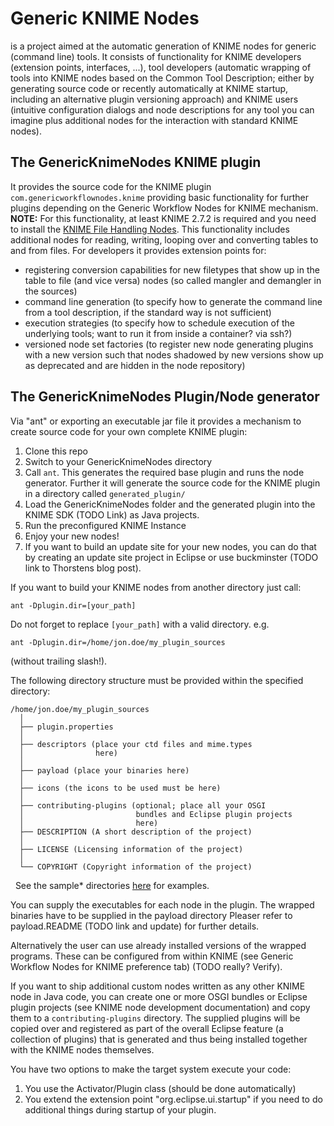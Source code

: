 # Generic KNIME Nodes
is a project aimed at the automatic generation of KNIME nodes for generic (command line) tools. It consists of functionality for KNIME developers (extension points, interfaces, ...), tool developers (automatic wrapping of tools into KNIME nodes based on the Common Tool Description; either by generating source code or recently automatically at KNIME startup, including an alternative plugin versioning approach) and KNIME users (intuitive configuration dialogs and node descriptions for any tool you can imagine plus additional nodes for the interaction with standard KNIME nodes).

## The GenericKnimeNodes KNIME plugin
It provides the source code for the KNIME plugin `com.genericworkflownodes.knime` providing basic functionality for further plugins depending on the Generic Workflow Nodes for KNIME mechanism. **NOTE:** For this functionality, at least KNIME 2.7.2 is required and you need to install 
the [KNIME File Handling Nodes](https://www.knime.com/file-handling). This functionality includes additional nodes for reading, writing, looping over and converting tables to and from files. For developers it provides extension points for:
   * registering conversion capabilities for new filetypes that show up in the table to file (and vice versa) nodes (so called mangler and demangler in the sources)
   * command line generation (to specify how to generate the command line from a tool description, if the standard way is not sufficient)
   * execution strategies (to specify how to schedule execution of the underlying tools; want to run it from inside a container? via ssh?)
   * versioned node set factories (to register new node generating plugins with a new version such that nodes shadowed by new versions show up as deprecated and are hidden in the node repository)

## The GenericKnimeNodes Plugin/Node generator
Via "ant" or exporting an executable jar file it provides a mechanism to create source code for your own complete
KNIME plugin:

1. Clone this repo
1. Switch to your GenericKnimeNodes directory
1. Call `ant`. This generates the required base plugin and runs the node generator. Further it will generate the source code for the KNIME plugin in a directory called ```generated_plugin/```
1. Load the GenericKnimeNodes folder and the generated plugin into the KNIME SDK (TODO Link) as Java projects.
1. Run the preconfigured KNIME Instance
1. Enjoy your new nodes!
1. If you want to build an update site for your new nodes, you can do that by creating an update site project
in Eclipse or use buckminster (TODO link to Thorstens blog post).

If you want to build your KNIME nodes from another directory
just call:
```
ant -Dplugin.dir=[your_path]
```
Do not forget to replace `[your_path]` with a valid directory.
e.g.
```
ant -Dplugin.dir=/home/jon.doe/my_plugin_sources
```
(without trailing slash!).

The following directory structure must be provided within
the specified directory:

```
/home/jon.doe/my_plugin_sources
  │
  ├── plugin.properties
  │
  ├── descriptors (place your ctd files and mime.types
  │                here)
  │
  ├── payload (place your binaries here)
  │
  ├── icons (the icons to be used must be here)
  │
  ├── contributing-plugins (optional; place all your OSGI
  │                         bundles and Eclipse plugin projects
  │                         here)
  ├── DESCRIPTION (A short description of the project)
  │
  ├── LICENSE (Licensing information of the project)
  │
  └── COPYRIGHT (Copyright information of the project)
```
  
See the sample* directories [here](https://github.com/genericworkflownodes/GenericKnimeNodes/tree/develop/com.genericworkflownodes.knime.node_generator/) for examples.

You can supply the executables for each node in the plugin.
The wrapped binaries have to be supplied in the payload directory
Pleaser refer to payload.README (TODO link and update) for further details.

Alternatively the user can use already installed versions of the 
wrapped programs. These can be configured from within KNIME (see 
Generic Workflow Nodes for KNIME preference tab) (TODO really? Verify).

If you want to ship additional custom nodes written as any other KNIME node in Java code,
you can create one or more OSGI bundles or Eclipse plugin projects (see KNIME node development documentation)
and copy them to a `contributing-plugins` directory.
The supplied plugins will be copied over and registered as part of the overall Eclipse feature (a collection of plugins)
that is generated and thus being installed together with the KNIME nodes themselves.

You have two options to make the target system execute your code:
1) You use the Activator/Plugin class (should be done automatically)
2) You extend the extension point "org.eclipse.ui.startup" if you need to do additional things during startup of your plugin.


